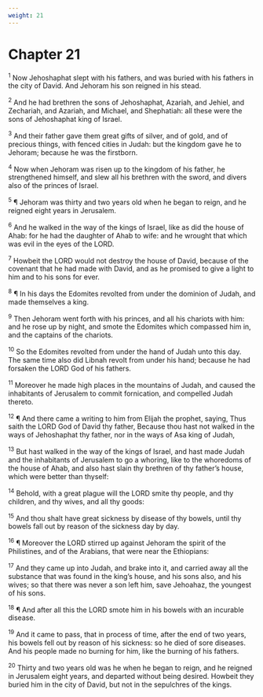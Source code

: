```yaml
---
weight: 21
---
```


# Chapter 21

<sup>1</sup> Now Jehoshaphat slept with his fathers, and was buried with his fathers in the city of David. And Jehoram his son reigned in his stead. 

<sup>2</sup> And he had brethren the sons of Jehoshaphat, Azariah, and Jehiel, and Zechariah, and Azariah, and Michael, and Shephatiah: all these were the sons of Jehoshaphat king of Israel. 

<sup>3</sup> And their father gave them great gifts of silver, and of gold, and of precious things, with fenced cities in Judah: but the kingdom gave he to Jehoram; because he was the firstborn. 

<sup>4</sup> Now when Jehoram was risen up to the kingdom of his father, he strengthened himself, and slew all his brethren with the sword, and divers also of the princes of Israel. 

<sup>5</sup> ¶ Jehoram was thirty and two years old when he began to reign, and he reigned eight years in Jerusalem. 

<sup>6</sup> And he walked in the way of the kings of Israel, like as did the house of Ahab: for he had the daughter of Ahab to wife: and he wrought that which was evil in the eyes of the LORD. 

<sup>7</sup> Howbeit the LORD would not destroy the house of David, because of the covenant that he had made with David, and as he promised to give a light to him and to his sons for ever. 

<sup>8</sup> ¶ In his days the Edomites revolted from under the dominion of Judah, and made themselves a king. 

<sup>9</sup> Then Jehoram went forth with his princes, and all his chariots with him: and he rose up by night, and smote the Edomites which compassed him in, and the captains of the chariots. 

<sup>10</sup> So the Edomites revolted from under the hand of Judah unto this day. The same time also did Libnah revolt from under his hand; because he had forsaken the LORD God of his fathers. 

<sup>11</sup> Moreover he made high places in the mountains of Judah, and caused the inhabitants of Jerusalem to commit fornication, and compelled Judah thereto. 

<sup>12</sup> ¶ And there came a writing to him from Elijah the prophet, saying, Thus saith the LORD God of David thy father, Because thou hast not walked in the ways of Jehoshaphat thy father, nor in the ways of Asa king of Judah, 

<sup>13</sup> But hast walked in the way of the kings of Israel, and hast made Judah and the inhabitants of Jerusalem to go a whoring, like to the whoredoms of the house of Ahab, and also hast slain thy brethren of thy father’s house, which were better than thyself: 

<sup>14</sup> Behold, with a great plague will the LORD smite thy people, and thy children, and thy wives, and all thy goods: 

<sup>15</sup> And thou shalt have great sickness by disease of thy bowels, until thy bowels fall out by reason of the sickness day by day. 

<sup>16</sup> ¶ Moreover the LORD stirred up against Jehoram the spirit of the Philistines, and of the Arabians, that were near the Ethiopians: 

<sup>17</sup> And they came up into Judah, and brake into it, and carried away all the substance that was found in the king’s house, and his sons also, and his wives; so that there was never a son left him, save Jehoahaz, the youngest of his sons. 

<sup>18</sup> ¶ And after all this the LORD smote him in his bowels with an incurable disease. 

<sup>19</sup> And it came to pass, that in process of time, after the end of two years, his bowels fell out by reason of his sickness: so he died of sore diseases. And his people made no burning for him, like the burning of his fathers. 

<sup>20</sup> Thirty and two years old was he when he began to reign, and he reigned in Jerusalem eight years, and departed without being desired. Howbeit they buried him in the city of David, but not in the sepulchres of the kings. 


